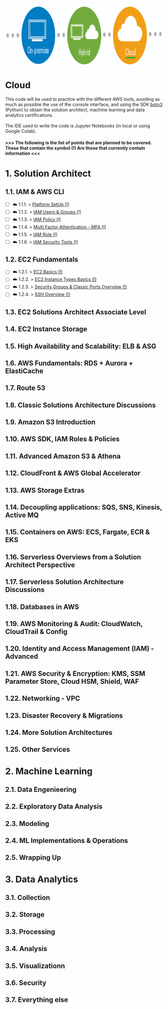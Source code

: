 <p align="center">
  <img src="Cloud.png" width="800" height="200">
</p>

# Cloud

This code will be used to practice with the different AWS tools, avoiding as much as possible the use of the console interface, and using the SDK [boto3](https://boto3.amazonaws.com/v1/documentation/api/latest/index.html#) (Python) to obtain the solution architect, machine learning and data analytics certifications.  <br/>
<br/>
The IDE used to write the code is Jupyter Notebooks (in local or using Google Colab).

#### >>> The following is the list of points that are planned to be covered. Those that contain the symbol (!) Are those that currently contain information <<<

# 1. Solution Architect

## 1.1. IAM & AWS CLI
- [ ] ☁️ 1.1.1. > [Platform SetUp (!)](Journey/10101)
- [ ] ☁️ 1.1.2. > [IAM Users & Groups (!)](Journey/10102)
- [ ] ☁️ 1.1.3. > [IAM Policy (!)](Journey/10103)
- [ ] ☁️ 1.1.4. > [Multi Factor Athentication - MFA (!)](Journey/10104)
- [ ] ☁️ 1.1.5. > [IAM Role (!)](Journey/10105)
- [ ] ☁️ 1.1.6. > [IAM Security Tools (!)](Journey/10106)

## 1.2. EC2 Fundamentals
- [ ] ☁️ 1.2.1. > [EC2 Basics (!)](Journey/10201)
- [ ] ☁️ 1.2.2. > [EC2 Instance Types Basics (!)](Journey/10202)
- [ ] ☁️ 1.2.3. > [Security Groups & Classic Ports Overview (!)](Journey/10203)
- [ ] ☁️ 1.2.4. > [SSH Overview (!)](Journey/10204)

## 1.3. EC2 Solutions Architect Associate Level


## 1.4. EC2 Instance Storage


## 1.5. High Availability and Scalability: ELB & ASG


## 1.6. AWS Fundamentals: RDS + Aurora + ElastiCache


## 1.7. Route 53


## 1.8. Classic Solutions Architecture Discussions


## 1.9. Amazon S3 Introduction


## 1.10. AWS SDK, IAM Roles & Policies


## 1.11. Advanced Amazon S3 & Athena


## 1.12. CloudFront & AWS Global Accelerator


## 1.13. AWS Storage Extras


## 1.14. Decoupling applications: SQS, SNS, Kinesis, Active MQ


## 1.15. Containers on AWS: ECS, Fargate, ECR & EKS


## 1.16. Serverless Overviews from a Solution Architect Perspective


## 1.17. Serverless Solution Architecture Discussions


## 1.18. Databases in AWS


## 1.19. AWS Monitoring & Audit: CloudWatch, CloudTrail & Config


## 1.20. Identity and Access Management (IAM) - Advanced


## 1.21. AWS Security & Encryption: KMS, SSM Parameter Store, Cloud HSM, Shield, WAF


## 1.22. Networking - VPC


## 1.23. Disaster Recovery & Migrations


## 1.24. More Solution Architectures


## 1.25. Other Services



# 2. Machine Learning

## 2.1. Data Engenieering


## 2.2. Exploratory Data Analysis


## 2.3. Modeling


## 2.4. ML Implementations & Operations


## 2.5. Wrapping Up


# 3. Data Analytics

## 3.1. Collection

## 3.2. Storage

## 3.3. Processing

## 3.4. Analysis

## 3.5. Visualizationn

## 3.6. Security

## 3.7. Everything else
